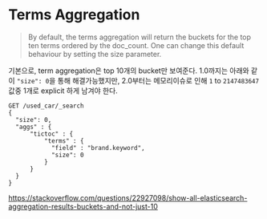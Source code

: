 # Terms Aggregation
> By default, the terms aggregation will return the buckets for the top ten terms ordered by the doc_count. One can change this default behaviour by setting the size parameter.

기본으로, term aggregation은 top 10개의 bucket만 보여준다.
1.0까지는 아래와 같이 `"size": 0`을 통해 해결가능했지만,
2.0부터는 메모리이슈로 인해 `1` to `2147483647` 값중 1개로 explicit 하게 남겨야 한다.
```
GET /used_car/_search
{
  "size": 0,
  "aggs" : {
      "tictoc" : {
          "terms" : {
            "field" : "brand.keyword",
            "size": 0
          }
      }
  }
}
```

https://stackoverflow.com/questions/22927098/show-all-elasticsearch-aggregation-results-buckets-and-not-just-10
